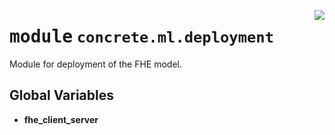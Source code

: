 <!-- markdownlint-disable -->

<a href="../../../src/concrete/ml/deployment/__init__.py#L0"><img align="right" style="float:right;" src="https://img.shields.io/badge/-source-cccccc?style=flat-square"></a>

# <kbd>module</kbd> `concrete.ml.deployment`

Module for deployment of the FHE model.

## **Global Variables**

- **fhe_client_server**
